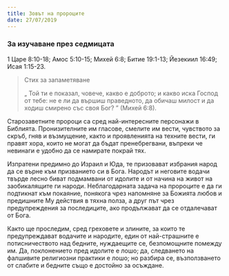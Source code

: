 ```yaml
---
title: Зовът на пророците
date: 27/07/2019
---
```


### За изучаване през седмицата
1 Царе 8:10-18; Амос 5:10-15; Михей 6:8; Битие 19:1-13; Йезекиил 16:49; Исая 1:15-23.

> <p>Стих за запаметяване</p>
> „ Той ти е показал, човече, какво е доброто; и какво иска Господ от тебе: не е ли да вършиш праведното, да обичаш милост и да ходиш смирено със своя Бог? ” (Михей 6:8).

Старозаветните пророци са сред най-интересните персонажи в Библията. Пронизителните им гласове, смелите им вести, чувството за скръб, гняв и възмущение, както и проявленията на техните вести, ги правят хора, които не могат да бъдат пренебрегвани, въпреки че невинаги е удобно да се намирате покрай тях.

Изпратени предимно до Израил и Юда, те призовават избрания народ да се върне към призванието си в Бога. Народът и неговите водачи твърде лесно биват подмамвани от идолите и от начина на живот на заобикалящите ги народи. Неблагодарната задача на пророците е да ги подтикнат към покаяние, понякога чрез напомняне за Божията любов и предишните Му действия в тяхна полза, а друг път чрез предупреждения за последиците, ако продължават да се отдалечават от Бога.

Както ще проследим, сред греховете и злините, за които те предупреждават водачите и народите, един от най-страшните е потисничеството над бедните, нуждаещите се, безпомощните помежду им. Да, поклонението пред идолите е лошо; да, следването на фалшивите религиозни практики е лошо; но разбира се, възползването от слабите и бедните също е достойно за осъждане.